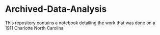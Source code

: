 # Archived-Data-Analysis
This repository contains a notebook detailing the work that was done on a 1911 Charlotte North Carolina 
